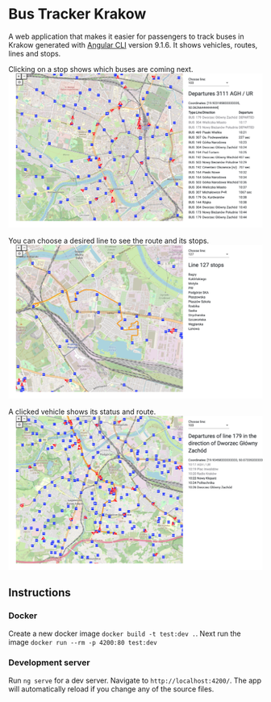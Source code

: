 # Bus Tracker Krakow

A web application that makes it easier for passengers to track buses in Krakow generated with [Angular CLI](https://github.com/angular/angular-cli) version 9.1.6. It shows vehicles, routes, lines and stops. 

Clicking on a stop shows which buses are coming next.
<img src="img/stop.png" width="800">

You can choose a desired line to see the route and its stops.
<img src="img/line.png" width="800">

A clicked vehicle shows its status and route.
<img src="img/vehicle.png" width="800">

## Instructions

### Docker

Create a new docker image `docker build -t test:dev .`. Next run the image `docker run --rm -p 4200:80 test:dev`

### Development server

Run `ng serve` for a dev server. Navigate to `http://localhost:4200/`. The app will automatically reload if you change any of the source files.